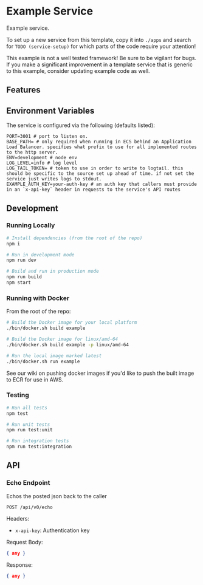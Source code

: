 # Example Service

Example service.

To set up a new service from this template, copy it into `./apps` and
search for `TODO (service-setup)` for which parts of the code require
your attention!

This example is not a well tested framework! Be sure to be vigilant for bugs.
If you make a significant improvement in a template service that is generic to
this example, consider updating example code as well.

<!-- TODO (service-setup): remember to change the name of the package! -->

## Features

<!-- TODO (service-setup): describe what this service is supposed to do -->

## Environment Variables

<!-- TODO (service-setup): describe how to configure your service -->

The service is configured via the following (defaults listed):

```
PORT=3001 # port to listen on.
BASE_PATH= # only required when running in ECS behind an Application Load Balancer. specifies what prefix to use for all implemented routes to the http server.
ENV=development # node env
LOG_LEVEL=info # log level
LOG_TAIL_TOKEN= # token to use in order to write to logtail. this should be specific to the source set up ahead of time. if not set the service just writes logs to stdout.
EXAMPLE_AUTH_KEY=your-auth-key # an auth key that callers must provide in an `x-api-key` header in requests to the service's API routes
```

## Development

### Running Locally

```bash
# Install dependencies (from the root of the repo)
npm i

# Run in development mode
npm run dev

# Build and run in production mode
npm run build
npm start
```

### Running with Docker

From the root of the repo:

```bash
# Build the Docker image for your local platform
./bin/docker.sh build example

# Build the Docker image for linux/amd-64
./bin/docker.sh build example -p linux/amd-64

# Run the local image marked latest
./bin/docker.sh run example
```

See our wiki on pushing docker images if you'd like to push the built image to ECR for use in AWS.

### Testing

```bash
# Run all tests
npm test

# Run unit tests
npm run test:unit

# Run integration tests
npm run test:integration
```

## API

### Echo Endpoint

Echos the posted json back to the caller

`POST /api/v0/echo`

Headers:

- `x-api-key`: Authentication key

Request Body:

```json
{ any }
```

Response:

```json
{ any }
```
